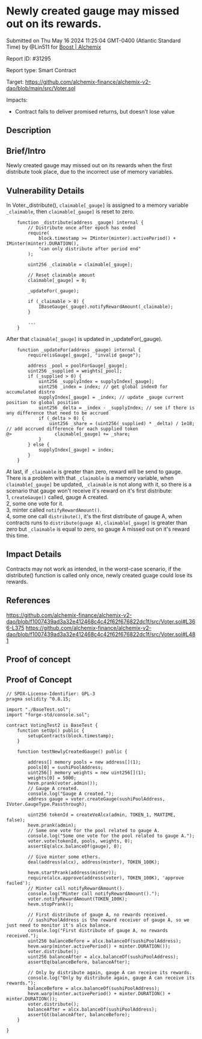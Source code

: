 
# Newly created gauge may missed out on its rewards.

Submitted on Thu May 16 2024 11:25:04 GMT-0400 (Atlantic Standard Time) by @Lin511 for [Boost | Alchemix](https://immunefi.com/bounty/alchemix-boost/)

Report ID: #31295

Report type: Smart Contract

Target: https://github.com/alchemix-finance/alchemix-v2-dao/blob/main/src/Voter.sol

Impacts:
- Contract fails to deliver promised returns, but doesn't lose value

## Description
## Brief/Intro
Newly created gauge may missed out on its rewards when the first distribute took place, due to the incorrect use of memory variables.

## Vulnerability Details
In Voter._distribute(), `claimable[_gauge]` is assigned to a memory variable `_claimable`, then `claimable[_gauge]` is reset to zero.
```solidity
    function _distribute(address _gauge) internal {
        // Distribute once after epoch has ended
        require(
            block.timestamp >= IMinter(minter).activePeriod() + IMinter(minter).DURATION(),
            "can only distribute after period end"
        );

        uint256 _claimable = claimable[_gauge];

        // Reset claimable amount
        claimable[_gauge] = 0;

        _updateFor(_gauge);

        if (_claimable > 0) {
            IBaseGauge(_gauge).notifyRewardAmount(_claimable);
        }

        ...
    }
```

After that `claimable[_gauge]` is updated in _updateFor(_gauge).
```solidity
    function _updateFor(address _gauge) internal {
        require(isGauge[_gauge], "invalid gauge");

        address _pool = poolForGauge[_gauge];
        uint256 _supplied = weights[_pool];
        if (_supplied > 0) {
            uint256 _supplyIndex = supplyIndex[_gauge];
            uint256 _index = index; // get global index0 for accumulated distro
            supplyIndex[_gauge] = _index; // update _gauge current position to global position
            uint256 _delta = _index - _supplyIndex; // see if there is any difference that need to be accrued
            if (_delta > 0) {
                uint256 _share = (uint256(_supplied) * _delta) / 1e18; // add accrued difference for each supplied token
@>                claimable[_gauge] += _share;
            }
        } else {
            supplyIndex[_gauge] = index;
        }
    }

```

At last, if `_claimable` is greater than zero, reward will be send to gauge.   
There is a problem with that `_claimable` is a memory variable, when `claimable[_gauge]` be updated, `_claimable` is not along with it, so there is a scenario that gauge won't receive it's reward on it's first distribute:  
1, `createGauge()` called, gauge A created.  
2, some one vote for it.  
3, minter called `notifyRewardAmount()`.  
4, some one call `distribute()`, it's the first distribute of gauge A, when contracts runs to `distribute(guage A)`, `claimable[_gauge]` is greater than zero but `_claimable` is equal to zero, so gauge A missed out on it's reward this time.

## Impact Details
Contracts may not work as intended, in the worst-case scenario, if the distribute() function is called only once, newly created guage could lose its rewards.


## References
https://github.com/alchemix-finance/alchemix-v2-dao/blob/f1007439ad3a32e412468c4c42f62f676822dc1f/src/Voter.sol#L366-L375
https://github.com/alchemix-finance/alchemix-v2-dao/blob/f1007439ad3a32e412468c4c42f62f676822dc1f/src/Voter.sol#L481

        
## Proof of concept
## Proof of Concept
```solidity
// SPDX-License-Identifier: GPL-3
pragma solidity ^0.8.15;

import "./BaseTest.sol";
import "forge-std/console.sol";

contract VotingTest2 is BaseTest {
    function setUp() public {
        setupContracts(block.timestamp);
    }

    function testNewlyCreatedGauge() public {

        address[] memory pools = new address[](1);
        pools[0] = sushiPoolAddress;
        uint256[] memory weights = new uint256[](1);
        weights[0] = 5000;
        hevm.prank(voter.admin());
        // Gauge A created.
        console.log("Gauge A created.");
        address gauge = voter.createGauge(sushiPoolAddress, IVoter.GaugeType.Passthrough);

        uint256 tokenId = createVeAlcx(admin, TOKEN_1, MAXTIME, false);
        hevm.prank(admin);
        // Some one vote for the pool related to gauge A.
        console.log("Some one vote for the pool related to gauge A.");
        voter.vote(tokenId, pools, weights, 0);
        assertEq(alcx.balanceOf(gauge), 0);

        // Give minter some ethers.
        deal(address(alcx), address(minter), TOKEN_100K);

        hevm.startPrank(address(minter));
        require(alcx.approve(address(voter), TOKEN_100K), 'approve failed');
        // Minter call notifyRewardAmount().
        console.log("Minter call notifyRewardAmount().");
        voter.notifyRewardAmount(TOKEN_100K);
        hevm.stopPrank();

        // First distribute of gauge A, no rewards received.
        // sushiPoolAddress is the reward receiver of gauge A, so we just need to monitor it's alcx balance.
        console.log("First distribute of gauge A, no rewards received.");
        uint256 balanceBefore = alcx.balanceOf(sushiPoolAddress);
        hevm.warp(minter.activePeriod() + minter.DURATION());
        voter.distribute();
        uint256 balanceAfter = alcx.balanceOf(sushiPoolAddress);
        assertEq(balanceBefore, balanceAfter);

        // Only by distribute again, gauge A can receive its rewards.
        console.log("Only by distribute again, gauge A can receive its rewards.");
        balanceBefore = alcx.balanceOf(sushiPoolAddress);
        hevm.warp(minter.activePeriod() + minter.DURATION() + minter.DURATION());
        voter.distribute();
        balanceAfter = alcx.balanceOf(sushiPoolAddress);
        assertGt(balanceAfter, balanceBefore);
    }

}
```
